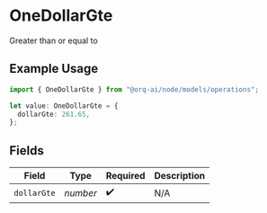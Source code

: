 # OneDollarGte

Greater than or equal to

## Example Usage

```typescript
import { OneDollarGte } from "@orq-ai/node/models/operations";

let value: OneDollarGte = {
  dollarGte: 261.65,
};
```

## Fields

| Field              | Type               | Required           | Description        |
| ------------------ | ------------------ | ------------------ | ------------------ |
| `dollarGte`        | *number*           | :heavy_check_mark: | N/A                |